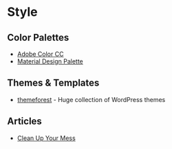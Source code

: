 # Style

## Color Palettes
* [Adobe Color CC](https://color.adobe.com/)
* [Material Design Palette](https://www.materialpalette.com/)

## Themes & Templates
* [themeforest](https://themeforest.net/) - Huge collection of WordPress themes

## Articles
* [Clean Up Your Mess](http://www.visualmess.com/)
